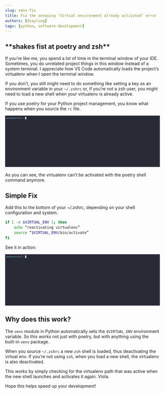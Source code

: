```yaml
---
slug: venv-fix
title: Fix the annoying ‘Virtual environment already activated’ error
authors: [dsayling]
tags: [python, software-development]
---
```


<!--truncate-->

## \*\*shakes fist at poetry and zsh\*\*

If you’re like me, you spend a lot of time in the terminal window of your IDE. Sometimes, you do unrelated project things in this window instead of a system terminal. I appreciate how VS Code automatically loads the project’s virtualenv when I open the terminal window.

If you don’t, you still might need to do something like setting a key as an environment variable in your `~/.zshrc` or, if you’re not a zsh user, you might need to load a new shell when your virtualenv is already active.

If you use poetry for your Python project management, you know what happens when you source the `rc` file.

![poetry error](./problem.gif)

As you can see, the virtualenv can’t be activated with the poetry shell command anymore.

## Simple Fix

Add this to the bottom of your ~/.zshrc, depending on your shell configuration and system.

```bash
if [ -n $VIRTUAL_ENV ]; then
    echo “reactivating virtualenv”
    source “$VIRTUAL_ENV/bin/activate”
fi
```

See it in action:

![poetry fix](./solved.gif)


## Why does this work?

The `venv` module in Python automatically sets the `$VIRTUAL_ENV` environment variable. So this works not just with poetry, but with anything using the built-in `venv` package.

When you source `~/.zshrc` a new `zsh` shell is loaded, thus deactivating the virtual env. If you’re not using `zsh`, when you load a new shell, the virtualenv is also deactivated.

This works by simply checking for the virtualenv path that was active when the new shell launches and activates it again. Viola.

Hope this helps speed up your development!